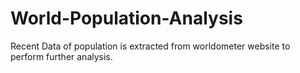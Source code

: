 # World-Population-Analysis
Recent Data of population is extracted from worldometer website to perform further analysis. 
